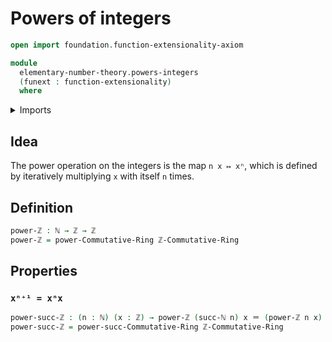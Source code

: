 # Powers of integers

```agda
open import foundation.function-extensionality-axiom

module
  elementary-number-theory.powers-integers
  (funext : function-extensionality)
  where
```

<details><summary>Imports</summary>

```agda
open import commutative-algebra.powers-of-elements-commutative-rings funext

open import elementary-number-theory.integers
open import elementary-number-theory.multiplication-integers funext
open import elementary-number-theory.natural-numbers
open import elementary-number-theory.ring-of-integers funext

open import foundation.identity-types funext
```

</details>

## Idea

The power operation on the integers is the map `n x ↦ xⁿ`, which is defined by
iteratively multiplying `x` with itself `n` times.

## Definition

```agda
power-ℤ : ℕ → ℤ → ℤ
power-ℤ = power-Commutative-Ring ℤ-Commutative-Ring
```

## Properties

### `xⁿ⁺¹ = xⁿx`

```agda
power-succ-ℤ : (n : ℕ) (x : ℤ) → power-ℤ (succ-ℕ n) x ＝ (power-ℤ n x) *ℤ x
power-succ-ℤ = power-succ-Commutative-Ring ℤ-Commutative-Ring
```
